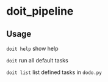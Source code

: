 # doit_pipeline

## Usage
`doit help` show help 

`doit` run all default tasks

`doit list` list defined tasks in `dodo.py`